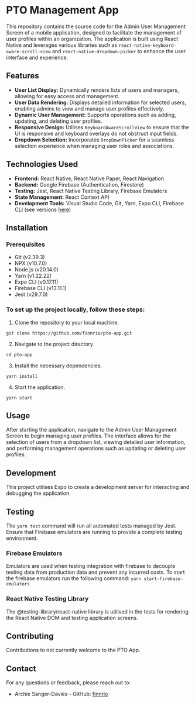 # PTO Management App

This repository contains the source code for the Admin User Management Screen of a mobile application, designed to facilitate the management of user profiles within an organization. The application is built using React Native and leverages various libraries such as `react-native-keyboard-aware-scroll-view` and `react-native-dropdown-picker` to enhance the user interface and experience.

## Features

- **User List Display:** Dynamically renders lists of users and managers, allowing for easy access and management.
- **User Data Rendering:** Displays detailed information for selected users, enabling admins to view and manage user profiles effectively.
- **Dynamic User Management:** Supports operations such as adding, updating, and deleting user profiles.
- **Responsive Design:** Utilises `KeyboardAwareScrollView` to ensure that the UI is responsive and keyboard overlays do not obstruct input fields.
- **Dropdown Selection:** Incorporates `DropDownPicker` for a seamless selection experience when managing user roles and associations.

## Technologies Used

- **Frontend:** React Native, React Native Paper, React Navigation
- **Backend:** Google Firebase (Authentication, Firestore)
- **Testing:** Jest, React Native Testing Library, Firebase Emulators
- **State Management:** React Context API
- **Development Tools:** Visual Studio Code, Git, Yarn, Expo CLI, Firebase CLI (see versions [here](#prerequisites))

## Installation

### Prerequisites

- Git (v2.39.3)
- NPX (v10.7.0)
- Node.js (v20.14.0)
- Yarn (v1.22.22)
- Expo CLI (v0.17.11)
- Firebase CLI (v13.11.1)
- Jest (v29.7.0)

### To set up the project locally, follow these steps:

1. Clone the repository to your local machine.

`git clone https://github.com/finnrio/pto-app.git`

2. Navigate to the project directory

`cd pto-app`

3. Install the necessary dependencies.

`yarn install`

4. Start the application.

`yarn start`

## Usage

After starting the application, navigate to the Admin User Management Screen to begin managing user profiles. The interface allows for the selection of users from a dropdown list, viewing detailed user information, and performing management operations such as updating or deleting user profiles.

## Development

This project utilises Expo to create a development server for interacting and debugging the application.

## Testing

The `yarn test` command will run all automated tests managed by Jest. Ensure that Firebase emulators are running to provide a complete testing environment.

### Firebase Emulators

Emulators are used when testing integration with firebase to decouple testing data from production data and prevent any incurred costs. To start the firebase emulators run the following command:
`yarn start-firebase-emulators`

### React Native Testing Library

The @testing-library/react-native library is utilised in the tests for rendering the React Native DOM and testing application screens.

## Contributing

Contributions to not currently welcome to the PTO App.

## Contact

For any questions or feedback, please reach out to:

- Archie Sanger-Davies - GitHub: [finnrio](https://github.com/finnrio)
